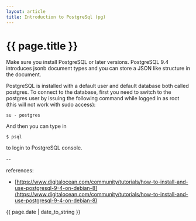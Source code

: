 ```yaml
---
layout: article
title: Introduction to PostgreSql (pg)
---
```

# {{ page.title }}

Make sure you install PostgreSQL or later versions. PostgreSQL 9.4 introduces jsonb document types and you can store a JSON like structure in the document.  

PostgreSQL is installed with a default user and default database both called postgres. To connect to the database, first you need to switch to the postgres user by issuing the following command while logged in as root (this will not work with sudo access):

```
su - postgres
```

And then you can type in 

```
$ psql
```

to login to PostgreSQL console.



--

references:

* [https://www.digitalocean.com/community/tutorials/how-to-install-and-use-postgresql-9-4-on-debian-8](https://www.digitalocean.com/community/tutorials/how-to-install-and-use-postgresql-9-4-on-debian-8)

{{ page.date | date_to_string }}
